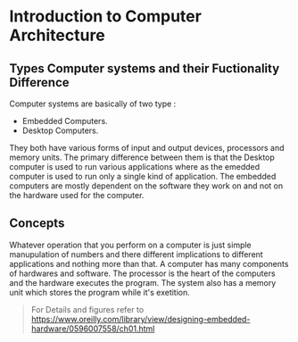 # Introduction to Computer Architecture 

## Types Computer systems and their Fuctionality Difference 

Computer systems are basically of two type :
- Embedded Computers.           
-  Desktop Computers.

They both have various forms of input and output devices, processors and memory units. The primary difference between them is
that the Desktop computer is used to run various applications where as the emedded computer is used to run only a single kind
of application. The embedded computers are mostly dependent on the software they work on and not on the hardware used for the 
computer.

## Concepts

Whatever operation that you perform on a computer is just simple manupulation of numbers and there different implications to 
different applications and nothing more than that. A computer has many components of hardwares and software. The processor is the 
heart of the computers and the hardware executes the program. The system also has a memory unit which stores the program
while it's exetition.



> For Details and figures refer to https://www.oreilly.com/library/view/designing-embedded-hardware/0596007558/ch01.html
